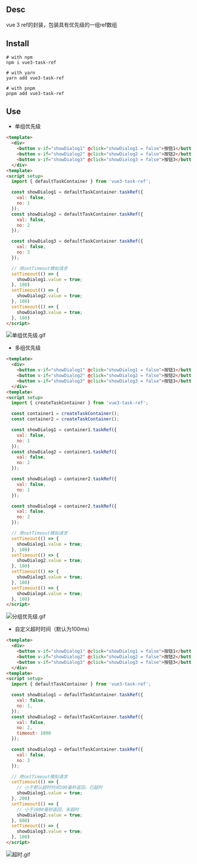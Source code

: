 ## Desc

vue 3 ref的封装，包装具有优先级的一组ref数组

## Install

```shell
# with npm
npm i vue3-task-ref

# with yarn
yarn add vue3-task-ref

# with pnpm
pnpm add vue3-task-ref
```

## Use

- 单组优先级
```html
<template>
  <div>
    <button v-if="showDialog1" @click="showDialog1 = false">按钮1</button>
    <button v-if="showDialog2" @click="showDialog2 = false">按钮2</button>
    <button v-if="showDialog3" @click="showDialog3 = false">按钮3</button>
  </div>
<template>
<script setup>
  import { defaultTaskContainer } from 'vue3-task-ref';

  const showDialog1 = defaultTaskContainer.taskRef({
    val: false,
    no: 1
  });
  const showDialog2 = defaultTaskContainer.taskRef({
    val: false,
    no: 2
  });

  const showDialog3 = defaultTaskContainer.taskRef({
    val: false,
    no: 3
  });

  // 用setTimeout模拟请求
  setTimeout(() => {
    showDialog1.value = true;
  }, 100)
  setTimeout(() => {
    showDialog2.value = true;
  }, 100)
  setTimeout(() => {
    showDialog3.value = true;
  }, 100)
</script>
```
![单组优先级.gif](https://p1-juejin.byteimg.com/tos-cn-i-k3u1fbpfcp/e7cb8911e79149cfbfcc659ef289d2d8~tplv-k3u1fbpfcp-watermark.image?)

- 多组优先级

```html
<template>
  <div>
    <button v-if="showDialog1" @click="showDialog1 = false">按钮1</button>
    <button v-if="showDialog2" @click="showDialog2 = false">按钮2</button>
    <button v-if="showDialog3" @click="showDialog3 = false">按钮3</button>
  </div>
<template>
<script setup>
  import { createTaskContainer } from 'vue3-task-ref';

  const container1 = createTaskContainer();
  const container2 = createTaskContainer();

  const showDialog1 = container1.taskRef({
    val: false,
    no: 1
  });
  const showDialog2 = container1.taskRef({
    val: false,
    no: 2
  });

  const showDialog3 = container2.taskRef({
    val: false,
    no: 1
  });

  const showDialog4 = container2.taskRef({
    val: false,
    no: 2
  });

  // 用setTimeout模拟请求
  setTimeout(() => {
    showDialog1.value = true;
  }, 100)
  setTimeout(() => {
    showDialog2.value = true;
  }, 100)
  setTimeout(() => {
    showDialog3.value = true;
  }, 100)
  setTimeout(() => {
    showDialog4.value = true;
  }, 100)
</script>
```
![分组优先级.gif](https://p3-juejin.byteimg.com/tos-cn-i-k3u1fbpfcp/6007c9b778ce4373be6fdcd07fd3df2f~tplv-k3u1fbpfcp-watermark.image?)

- 自定义超时时间（默认为100ms）

```html
<template>
  <div>
    <button v-if="showDialog1" @click="showDialog1 = false">按钮1</button>
    <button v-if="showDialog2" @click="showDialog2 = false">按钮2</button>
    <button v-if="showDialog3" @click="showDialog3 = false">按钮3</button>
  </div>
<template>
<script setup>
  import { defaultTaskContainer } from 'vue3-task-ref';

  const showDialog1 = defaultTaskContainer.taskRef({
    val: false,
    no: 1,
  });
  const showDialog2 = defaultTaskContainer.taskRef({
    val: false,
    no: 2,
    timeout: 1000
  });

  const showDialog3 = defaultTaskContainer.taskRef({
    val: false,
    no: 3
  });

  // 用setTimeout模拟请求
  setTimeout(() => {
    // 小于默认超时时间100毫秒返回，已超时
    showDialog1.value = true;
  }, 200)
  setTimeout(() => {
    // 小于1000毫秒返回，未超时
    showDialog2.value = true;
  }, 800)
  setTimeout(() => {
    showDialog3.value = true;
  }, 100)
</script>
```

![超时.gif](https://p1-juejin.byteimg.com/tos-cn-i-k3u1fbpfcp/11c7ed58e72243ccbfd774173bf30826~tplv-k3u1fbpfcp-watermark.image?)
